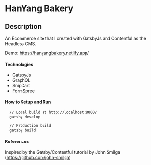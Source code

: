# HanYang Bakery

## Description

An Ecommerce site that I created with GatsbyJs and Contentful as the Headless CMS. 

Demo: https://hanyangbakery.netlify.app/

#### Technologies

- GatsbyJs
- GraphQL
- SnipCart
- FormSpree


#### How to Setup and Run 

```html
  // Local build at http://localhost:8000/
  gatsby develop

  // Production build
  gatsby build
```

#### References
Inspired by the Gatsby/Contentful tutorial by John Smilga (https://github.com/john-smilga)
